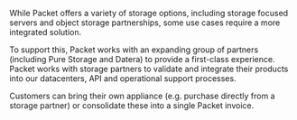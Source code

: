 <!-- <meta>
{
    "title":"Storage",
    "description":"Learn more about deploying Storage Solutions at Packet",
    "tag":["Storage Solutions"],
    "seo-title": "Storage Solutions - Packet Developer Docs",
    "seo-description": "Learn more about deploying Storage Solutions at Packet",
    "og-title": "Storage Solutions",
    "og-description": "Learn more about deploying Storage Solutions at Packet",
    "og-image": "/images/packet-product-docs.png"
}
</meta> -->

While Packet offers a variety of storage options, including storage focused servers and object storage partnerships, some use cases require a more integrated solution.

To support this, Packet works with an expanding group of partners (including Pure Storage and Datera) to provide a first-class experience. Packet works with storage partners to validate and integrate their products into our datacenters, API and operational support processes.

Customers can bring their own appliance (e.g. purchase directly from a storage partner) or consolidate these into a single Packet invoice.

